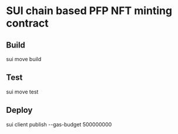 # SUI chain based PFP NFT minting contract

## Build
sui move build

## Test
sui move test

## Deploy
sui client publish --gas-budget 500000000
